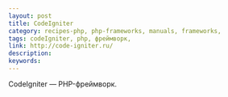 ```yaml
---
layout: post
title: CodeIgniter
category: recipes-php, php-frameworks, manuals, frameworks, 
tags: codeIgniter, php, фреймворк, 
link: http://code-igniter.ru/
description: 
keywords: 
---
```


<p>CodeIgniter — PHP-фреймворк.</p>
